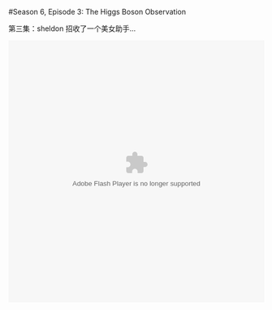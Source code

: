 #Season 6, Episode 3: The Higgs Boson Observation

第三集：sheldon 招收了一个美女助手...

<object width="100%" height="515"><param name="movie" value="http://share.vrs.sohu.com/831226/v.swf&autoplay=false&xuid="></param><param name="allowFullScreen" value="true"></param><param name="allowscriptaccess" value="always"></param><embed width="100%" height="515"  allowfullscreen="true" allowscriptaccess="always" quality="high" src="http://share.vrs.sohu.com/831226/v.swf&autoplay=false&xuid=" type="application/x-shockwave-flash"/></embed></object>
